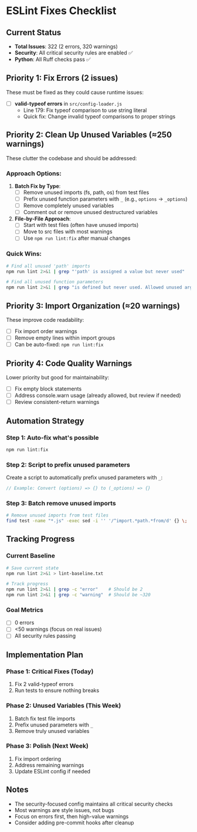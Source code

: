 # ESLint Fixes Checklist

## Current Status
- **Total Issues**: 322 (2 errors, 320 warnings)
- **Security**: All critical security rules are enabled ✅
- **Python**: All Ruff checks pass ✅

## Priority 1: Fix Errors (2 issues)
These must be fixed as they could cause runtime issues:

- [ ] **valid-typeof errors** in `src/config-loader.js`
  - Line 179: Fix typeof comparison to use string literal
  - Quick fix: Change invalid typeof comparisons to proper strings

## Priority 2: Clean Up Unused Variables (≈250 warnings)
These clutter the codebase and should be addressed:

### Approach Options:
1. **Batch Fix by Type**:
   - [ ] Remove unused imports (fs, path, os) from test files
   - [ ] Prefix unused function parameters with `_` (e.g., `options` → `_options`)
   - [ ] Remove completely unused variables
   - [ ] Comment out or remove unused destructured variables

2. **File-by-File Approach**:
   - [ ] Start with test files (often have unused imports)
   - [ ] Move to src files with most warnings
   - [ ] Use `npm run lint:fix` after manual changes

### Quick Wins:
```bash
# Find all unused 'path' imports
npm run lint 2>&1 | grep "'path' is assigned a value but never used"

# Find all unused function parameters
npm run lint 2>&1 | grep "is defined but never used. Allowed unused args"
```

## Priority 3: Import Organization (≈20 warnings)
These improve code readability:

- [ ] Fix import order warnings
- [ ] Remove empty lines within import groups
- [ ] Can be auto-fixed: `npm run lint:fix`

## Priority 4: Code Quality Warnings
Lower priority but good for maintainability:

- [ ] Fix empty block statements
- [ ] Address console.warn usage (already allowed, but review if needed)
- [ ] Review consistent-return warnings

## Automation Strategy

### Step 1: Auto-fix what's possible
```bash
npm run lint:fix
```

### Step 2: Script to prefix unused parameters
Create a script to automatically prefix unused parameters with `_`:
```javascript
// Example: Convert (options) => {} to (_options) => {}
```

### Step 3: Batch remove unused imports
```bash
# Remove unused imports from test files
find test -name "*.js" -exec sed -i '' '/^import.*path.*from/d' {} \;
```

## Tracking Progress

### Current Baseline
```bash
# Save current state
npm run lint 2>&1 > lint-baseline.txt

# Track progress
npm run lint 2>&1 | grep -c "error"    # Should be 2
npm run lint 2>&1 | grep -c "warning"  # Should be ~320
```

### Goal Metrics
- [ ] 0 errors
- [ ] <50 warnings (focus on real issues)
- [ ] All security rules passing

## Implementation Plan

### Phase 1: Critical Fixes (Today)
1. Fix 2 valid-typeof errors
2. Run tests to ensure nothing breaks

### Phase 2: Unused Variables (This Week)
1. Batch fix test file imports
2. Prefix unused parameters with `_`
3. Remove truly unused variables

### Phase 3: Polish (Next Week)
1. Fix import ordering
2. Address remaining warnings
3. Update ESLint config if needed

## Notes
- The security-focused config maintains all critical security checks
- Most warnings are style issues, not bugs
- Focus on errors first, then high-value warnings
- Consider adding pre-commit hooks after cleanup